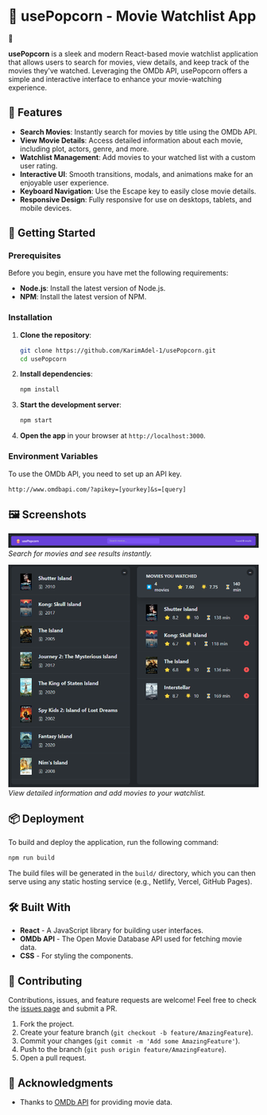 # 🎥 usePopcorn - Movie Watchlist App

🍿

**usePopcorn** is a sleek and modern React-based movie watchlist application that allows users to search for movies, view details, and keep track of the movies they've watched. Leveraging the OMDb API, usePopcorn offers a simple and interactive interface to enhance your movie-watching experience.

## 🌟 Features

- **Search Movies**: Instantly search for movies by title using the OMDb API.
- **View Movie Details**: Access detailed information about each movie, including plot, actors, genre, and more.
- **Watchlist Management**: Add movies to your watched list with a custom user rating.
- **Interactive UI**: Smooth transitions, modals, and animations make for an enjoyable user experience.
- **Keyboard Navigation**: Use the Escape key to easily close movie details.
- **Responsive Design**: Fully responsive for use on desktops, tablets, and mobile devices.

## 🚀 Getting Started

### Prerequisites

Before you begin, ensure you have met the following requirements:

- **Node.js**: Install the latest version of Node.js.
- **NPM**: Install the latest version of NPM.

### Installation

1. **Clone the repository**:

   ```bash
   git clone https://github.com/KarimAdel-1/usePopcorn.git
   cd usePopcorn
   ```

2. **Install dependencies**:

   ```bash
   npm install
   ```

3. **Start the development server**:

   ```bash
   npm start
   ```

4. **Open the app** in your browser at `http://localhost:3000`.

### Environment Variables

To use the OMDb API, you need to set up an API key.

```
http://www.omdbapi.com/?apikey=[yourkey]&s=[query]
```

## 🖼️ Screenshots

![Movie Search Screenshot](./images/image.png)
_Search for movies and see results instantly._

![Movie Details Screenshot](./images/image-2.png)
_View detailed information and add movies to your watchlist._

## 📦 Deployment

To build and deploy the application, run the following command:

```bash
npm run build
```

The build files will be generated in the `build/` directory, which you can then serve using any static hosting service (e.g., Netlify, Vercel, GitHub Pages).

## 🛠️ Built With

- **React** - A JavaScript library for building user interfaces.
- **OMDb API** - The Open Movie Database API used for fetching movie data.
- **CSS** - For styling the components.

## 🤝 Contributing

Contributions, issues, and feature requests are welcome! Feel free to check the [issues page](https://github.com/KarimAdel-1/usePopcorn/issues) and submit a PR.

1. Fork the project.
2. Create your feature branch (`git checkout -b feature/AmazingFeature`).
3. Commit your changes (`git commit -m 'Add some AmazingFeature'`).
4. Push to the branch (`git push origin feature/AmazingFeature`).
5. Open a pull request.

## 💬 Acknowledgments

- Thanks to [OMDb API](http://www.omdbapi.com/) for providing movie data.

